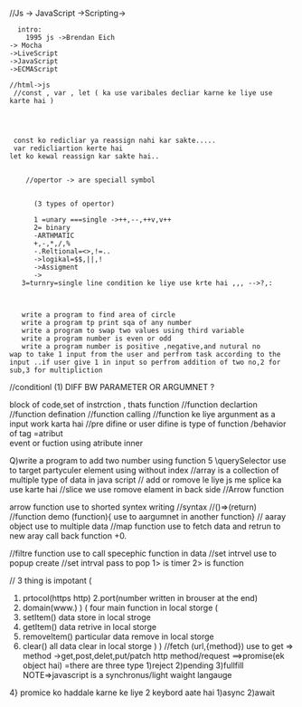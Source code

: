 //Js -> JavaScript
  ->Scripting->
     

      intro:
        1995 js ->Brendan Eich
    -> Mocha
    ->LiveScript
    ->JavaScript
    ->ECMAScript

    //html->js
     //const , var , let ( ka use varibales decliar karne ke liye use karte hai )




     const ko redicliar ya reassign nahi kar sakte.....
     var redicliartion kerte hai
    let ko kewal reassign kar sakte hai..
      

        //opertor -> are speciall symbol 
          

          (3 types of opertor)

          1 =unary ===single ->++,--,++v,v++
          2= binary
          -ARTHMATIC
          +,-,*,/,%          
          -.Reltional=<>,!=..
          ->logikal=$$,||,!
          ->Assigment
          ->
       3=turnry=single line condition ke liye use krte hai ,,, -->?,:



       write a program to find area of circle
       write a program tp print sqa of any number 
       write a program to swap two values using third variable 
       write a program number is even or odd
       write a program number is positive ,negative,and nutural no
    wap to take 1 input from the user and perfrom task according to the input ..if user give 1 in input so perfrom addition of two no,2 for sub,3 for multipliction
//conditionl
  (1) DIFF BW PARAMETER OR ARGUMNET ?

block of code,set of instrction , thats function
  //function declartion
  //function defination
  //function calling 
//function ke liye argunment as a input work karta hai
//pre difine or user difine is type of function
/behavior of tag =atribut  
event or fuction using atribute inner  

   Q)write a program to add two number using function   5
   \\querySelector use to target partyculer element  using without index
//array is a collection of multiple  type of data in java script 
// add or romove   le liye js me splice ka use karte hai 
//slice we use romove elament in back side 
//Arrow function 

 arrow function use to shorted syntex writing
 //syntax
 //()=>(return)
 //function demo (function){
          use to aargumnet in another  function}
        //  aaray object use to multiple data 
        //map function use to fetch data and retrun to new aray 
call back function  +0.


//filtre function use to call specephic function in data 
//set intrvel use to popup create 
//set intrval pass to pop 1> is timer 2> is function

// 3 thing is impotant (
 1. prtocol(https http)
2.port(number written in brouser at the end)
  3. domain(www.)
)
(
four main function in local storge  (
 1. setItem() data store in local stroge
 2. getItem()  data retrive in local storge
 3. removeItem() particular data remove in local storge
 4. clear() all data clear in local storge
  )
)
//fetch (url,{method}) use to get
=> method ->get,post,delet,put/patch
http method/request
==>promise(ek object hai) =there are three type 1)reject
                                 2)pending
                                 3)fullfill
 NOTE=>javascript is a synchronus/light waight langauge

 4} promice ko haddale karne ke liye 2 keybord aate hai 
                                             1)async       2)await
                                             